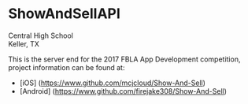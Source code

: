 # ShowAndSellAPI

Central High School  
Keller, TX

This is the server end for the 2017 FBLA App Development competition, project information can be found at:  
* [iOS] (https://www.github.com/mcjcloud/Show-And-Sell)
* [Android] (https://www.github.com/firejake308/Show-And-Sell)
